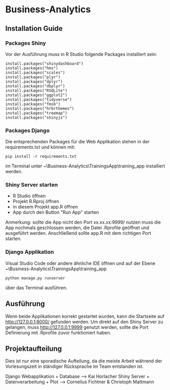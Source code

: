 # Business-Analytics
## Installation Guide
### Packages Shiny
Vor der Ausführung muss in R Studio folgende Packages installiert sein:
```
install.packages("shinydashboard")
install.packages("hms")
install.packages("scales")
install.packages("plyr")
install.packages("dplyr")
install.packages("dbplyr")
install.packages("RSQLite")
install.packages("ggplot2")
install.packages("tidyverse")
install.packages("fmsb")
install.packages("hrbrthemes")
install.packages("treemap")
install.packages("shinyjs")
```

### Packages Django
Die entsprechenden Packages für die Web Applikation stehen in der requirements.txt und können mit:
```
pip install -r requirements.txt
```
im Terminal unter ~\Business-Analytics\TrainingsApp\training_app installiert werden.


### Shiny Server starten
- R Studio öffnen
- Projekt R.Rproj öffnen 
- in diesem Projekt app.R öffnen
- App durch den Button "Run App" starten

Anmerkung: sollte die App nicht den Port xx.xx.xx:9999/  nutzen muss die App nochmals geschlossen werden, die Datei .Rprofile geöffnet und ausgeführt werden. Anschließend sollte app.R mit dem richtigen Port starten.

### Django Applikation 
Visual Studio Code oder andere ähnliche IDE öffnen und auf der Ebene ~\Business-Analytics\TrainingsApp\training_app
```
python manage.py runserver
```
über das Terminal ausführen.

## Ausführung
Wenn beide Applikationen korrekt gestartet wurden, kann die Startseite auf http://127.0.0.1:8000/ gefunden werden.
Um direkt auf den Shiny Server zu gelangen, muss http://127.0.0.1:9999 genutzt werden, sollte die Port Definierung mit .Rprofile zuvor funktioniert haben.

## Projektaufteilung
Dies ist nur eine sporadische Aufteilung, da die meiste Arbeit während der Vorlesungszeit in ständiger Rücksprache im Team entstanden ist.

Django Webapplikation + Database --> Kai Horlacher
Shiny Server + Datenverarbeitung + Plot --> Cornelius Fichtner & Christoph Mattmann

